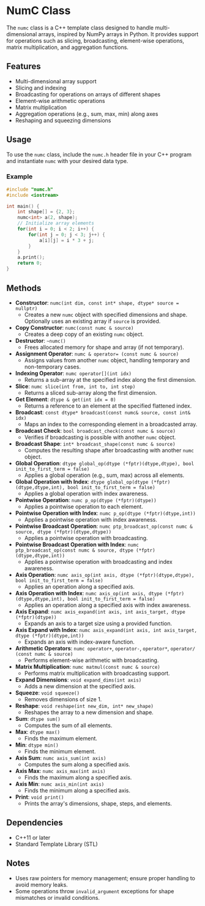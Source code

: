 # NumC Class

The `numc` class is a C++ template class designed to handle multi-dimensional arrays, inspired by NumPy arrays in Python. It provides support for operations such as slicing, broadcasting, element-wise operations, matrix multiplication, and aggregation functions.

## Features

- Multi-dimensional array support
- Slicing and indexing
- Broadcasting for operations on arrays of different shapes
- Element-wise arithmetic operations
- Matrix multiplication
- Aggregation operations (e.g., sum, max, min) along axes
- Reshaping and squeezing dimensions

## Usage

To use the `numc` class, include the `numc.h` header file in your C++ program and instantiate `numc` with your desired data type.

### Example

```cpp
#include "numc.h"
#include <iostream>

int main() {
    int shape[] = {2, 3};
    numc<int> a(2, shape);
    // Initialize array elements
    for(int i = 0; i < 2; i++) {
        for(int j = 0; j < 3; j++) {
            a[i][j] = i * 3 + j;
        }
    }
    a.print();
    return 0;
}
```

## Methods

- **Constructor**: `numc(int dim, const int* shape, dtype* source = nullptr)`
    - Creates a new `numc` object with specified dimensions and shape. Optionally uses an existing array if `source` is provided.
- **Copy Constructor**: `numc(const numc & source)`
    - Creates a deep copy of an existing `numc` object.
- **Destructor**: `~numc()`
    - Frees allocated memory for shape and array (if not temporary).
- **Assignment Operator**: `numc & operator= (const numc & source)`
    - Assigns values from another `numc` object, handling temporary and non-temporary cases.
- **Indexing Operator**: `numc operator[](int idx)`
    - Returns a sub-array at the specified index along the first dimension.
- **Slice**: `numc slice(int from, int to, int step)`
    - Returns a sliced sub-array along the first dimension.
- **Get Element**: `dtype & get(int idx = 0)`
    - Returns a reference to an element at the specified flattened index.
- **Broadcast**: `const dtype* broadcast(const numc& source, const int& idx)`
    - Maps an index to the corresponding element in a broadcasted array.
- **Broadcast Check**: `bool broadcast_check(const numc & source)`
    - Verifies if broadcasting is possible with another `numc` object.
- **Broadcast Shape**: `int* broadcast_shape(const numc & source)`
    - Computes the resulting shape after broadcasting with another `numc` object.
- **Global Operation**: `dtype global_op(dtype (*fptr)(dtype,dtype), bool init_to_first_term = false)`
    - Applies a global operation (e.g., sum, max) across all elements.
- **Global Operation with Index**: `dtype global_op(dtype (*fptr)(dtype,dtype,int), bool init_to_first_term = false)`
    - Applies a global operation with index awareness.
- **Pointwise Operation**: `numc p_op(dtype (*fptr)(dtype))`
    - Applies a pointwise operation to each element.
- **Pointwise Operation with Index**: `numc p_op(dtype (*fptr)(dtype,int))`
    - Applies a pointwise operation with index awareness.
- **Pointwise Broadcast Operation**: `numc ptp_broadcast_op(const numc & source, dtype (*fptr)(dtype,dtype))`
    - Applies a pointwise operation with broadcasting.
- **Pointwise Broadcast Operation with Index**: `numc ptp_broadcast_op(const numc & source, dtype (*fptr)(dtype,dtype,int))`
    - Applies a pointwise operation with broadcasting and index awareness.
- **Axis Operation**: `numc axis_op(int axis, dtype (*fptr)(dtype,dtype), bool init_to_first_term = false)`
    - Applies an operation along a specified axis.
- **Axis Operation with Index**: `numc axis_op(int axis, dtype (*fptr)(dtype,dtype,int), bool init_to_first_term = false)`
    - Applies an operation along a specified axis with index awareness.
- **Axis Expand**: `numc axis_expand(int axis, int axis_target, dtype (*fptr)(dtype))`
    - Expands an axis to a target size using a provided function.
- **Axis Expand with Index**: `numc axis_expand(int axis, int axis_target, dtype (*fptr)(dtype,int))`
    - Expands an axis with index-aware function.
- **Arithmetic Operators**: `numc operator+`, `operator-`, `operator*`, `operator/ (const numc & source)`
    - Performs element-wise arithmetic with broadcasting.
- **Matrix Multiplication**: `numc matmul(const numc & source)`
    - Performs matrix multiplication with broadcasting support.
- **Expand Dimensions**: `void expand_dims(int axis)`
    - Adds a new dimension at the specified axis.
- **Squeeze**: `void squeeze()`
    - Removes dimensions of size 1.
- **Reshape**: `void reshape(int new_dim, int* new_shape)`
    - Reshapes the array to a new dimension and shape.
- **Sum**: `dtype sum()`
    - Computes the sum of all elements.
- **Max**: `dtype max()`
    - Finds the maximum element.
- **Min**: `dtype min()`
    - Finds the minimum element.
- **Axis Sum**: `numc axis_sum(int axis)`
    - Computes the sum along a specified axis.
- **Axis Max**: `numc axis_max(int axis)`
    - Finds the maximum along a specified axis.
- **Axis Min**: `numc axis_min(int axis)`
    - Finds the minimum along a specified axis.
- **Print**: `void print()`
    - Prints the array's dimensions, shape, steps, and elements.

## Dependencies

- C++11 or later
- Standard Template Library (STL)

## Notes

- Uses raw pointers for memory management; ensure proper handling to avoid memory leaks.
- Some operations throw `invalid_argument` exceptions for shape mismatches or invalid conditions.